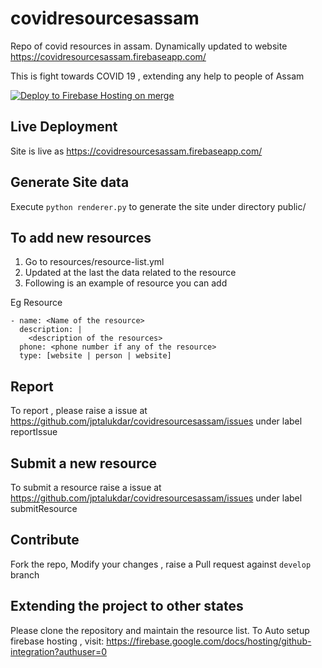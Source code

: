 # covidresourcesassam
Repo of covid resources in assam. Dynamically updated to website https://covidresourcesassam.firebaseapp.com/ 

This is fight towards COVID 19 , extending any help to people of Assam

[![Deploy to Firebase Hosting on merge](https://github.com/jptalukdar/covidresourcesassam/actions/workflows/firebase-hosting-merge.yml/badge.svg?branch=master)](https://github.com/jptalukdar/covidresourcesassam/actions/workflows/firebase-hosting-merge.yml)

## Live Deployment

Site is live as https://covidresourcesassam.firebaseapp.com/

## Generate Site data

Execute ```python renderer.py``` to generate the site under directory public/

## To add new resources

1. Go to resources/resource-list.yml
1. Updated at the last the data related to the resource
1. Following is an example of resource you can add

Eg Resource

```code
- name: <Name of the resource>
  description: | 
    <description of the resources>
  phone: <phone number if any of the resource>
  type: [website | person | website]
```

## Report
To report , please raise a issue at https://github.com/jptalukdar/covidresourcesassam/issues under label reportIssue

## Submit a new resource
To submit a resource raise a issue at https://github.com/jptalukdar/covidresourcesassam/issues under label submitResource

## Contribute

Fork the repo, Modify your changes , raise a Pull request against ``develop`` branch


## Extending the project to other states

Please clone the repository and maintain the resource list. 
To Auto setup firebase hosting , visit: https://firebase.google.com/docs/hosting/github-integration?authuser=0